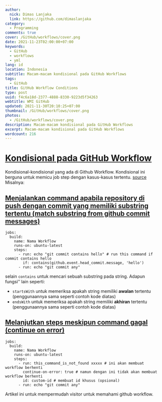 ```yaml
---
author:
  nick: Dimas Lanjaka
  link: https://github.com/dimaslanjaka
category:
  - Programming
comments: true
cover: /GitHub/workflows/cover.png
date: 2021-11-23T02:00:00+07:00
keywords:
  - GitHub
  - workflows
  - yml
lang: id
location: Indonesia
subtitle: Macam-macam kondisional pada GitHub Workflows
tags:
  - GitHub
title: GitHub Workflow Conditions
type: post
uuid: f4c6a18d-2377-4888-8330-9223d5f34263
webtitle: WMI GitHub
updated: 2021-11-30T20:10:25+07:00
thumbnail: /GitHub/workflows/cover.png
photos:
  - /GitHub/workflows/cover.png
description: Macam-macam kondisional pada GitHub Workflows
excerpt: Macam-macam kondisional pada GitHub Workflows
wordcount: 216
---
```


<h1 id="kondisional-pada-git-hub-workflow" tabindex="-1"><a class="header-anchor" href="#kondisional-pada-git-hub-workflow">Kondisional pada GitHub Workflow</a></h1>
<p>Kondisional-kondisional yang ada di Github Workflow. Kondisional ini berguna untuk memicu job step dengan kasus-kasus tertentu. <a href="https://docs.github.com/en/actions/learn-github-actions/expressions">source</a> Misalnya:</p>
<h2 id="menjalankan-command-apabila-repository-di-push-dengan-commit-yang-memiliki-substring-tertentu-match-substring-from-github-commit-messages" tabindex="-1"><a class="header-anchor" href="#menjalankan-command-apabila-repository-di-push-dengan-commit-yang-memiliki-substring-tertentu-match-substring-from-github-commit-messages">Menjalankan command apabila repository di push dengan commit yang memiliki substring tertentu (match substring from github commit messages)</a></h2>
<pre><code class="language-yaml">jobs:
  build:
    name: Nama Workflow
    runs-on: ubuntu-latest
    steps:
      - run: echo &quot;git commit contains hello&quot; # run this command if commit contains hello
        if: contains(github.event.head_commit.message, 'hello')
      - run: echo &quot;git commit any&quot;
</code></pre>
<p>selain <code>contains</code> untuk mencari sebuah substring pada string. Adapun fungsi’’ lain seperti:</p>
<ul>
<li><code>startsWith</code> untuk memeriksa apakah string memiliki <strong>awalan</strong> tertentu (penggunaannya sama seperti contoh kode diatas)</li>
<li><code>endsWith</code> untuk memeriksa apakah string memiliki <strong>akhiran</strong> tertentu (penggunaannya sama seperti contoh kode diatas)</li>
</ul>
<h2 id="melanjutkan-steps-meskipun-command-gagal-continue-on-error" tabindex="-1"><a class="header-anchor" href="#melanjutkan-steps-meskipun-command-gagal-continue-on-error">Melanjutkan steps meskipun command gagal (continue on error)</a></h2>
<pre><code class="language-yaml">jobs:
  build:
    name: Nama Workflow
    runs-on: ubuntu-latest
    steps:
      - run: this_command_is_not_found xxxxx # ini akan membuat workflow berhenti
        continue-on-error: true # namun dengan ini tidak akan membuat workflow berhenti
        id: custom-id # membuat id khusus (opsional)
      - run: echo &quot;git commit any&quot;
</code></pre>
<p>Artikel ini untuk mempermudah visitor untuk memahami github workflow.</p>
